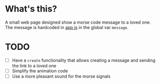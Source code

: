 # What's this?
A small web page designed show a morse code message to a loved one.
The message is hardcoded in [app.js](./app.js) in the global var `message`.

# TODO
-[ ] Have a `create` functionality that allows creating a message and sending the link to a loved one
-[ ] Simplify the animation code
-[ ] Use a more pleasant sound for the morse signals
